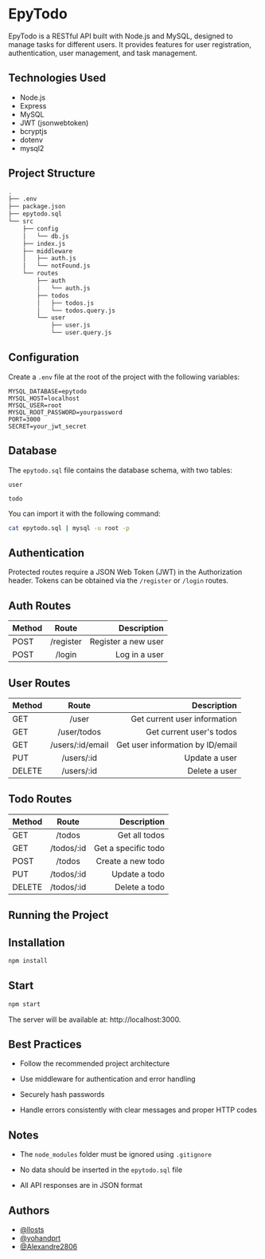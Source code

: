 # EpyTodo

EpyTodo is a RESTful API built with Node.js and MySQL, designed to manage tasks for different users. It provides features for user registration, authentication, user management, and task management.

## Technologies Used

- Node.js
- Express
- MySQL
- JWT (jsonwebtoken)
- bcryptjs
- dotenv
- mysql2

## Project Structure

```bash
.
├── .env
├── package.json
├── epytodo.sql
└── src
    ├── config
    │   └── db.js
    ├── index.js
    ├── middleware
    │   ├── auth.js
    │   └── notFound.js
    └── routes
        ├── auth
        │   └── auth.js
        ├── todos
        │   ├── todos.js
        │   └── todos.query.js
        └── user
            ├── user.js
            └── user.query.js
```


## Configuration

Create a `.env` file at the root of the project with the following variables:

```env
MYSQL_DATABASE=epytodo
MYSQL_HOST=localhost
MYSQL_USER=root
MYSQL_ROOT_PASSWORD=yourpassword
PORT=3000
SECRET=your_jwt_secret
```

## Database

The `epytodo.sql` file contains the database schema, with two tables:

    user

    todo

You can import it with the following command:

```bash
cat epytodo.sql | mysql -u root -p
```

## Authentication

Protected routes require a JSON Web Token (JWT) in the Authorization header. Tokens can be obtained via the `/register` or `/login` routes.
## Auth Routes
| Method |	Route | Description
|:------- |:-----:| ----------:|
 POST | /register | Register a new user
 POST | /login | Log in a user
## User Routes
| Method | Route | Description
|:------- |:-----:| ----------:|
GET	| /user	| Get current user information
GET	| /user/todos	| Get current user's todos
GET	| /users/:id/email |	Get user information by ID/email
PUT |	/users/:id	| Update a user
DELETE |	/users/:id	| Delete a user
## Todo Routes
| Method |	Route |	Description
|:------- |:-----:| ----------:|
GET |	/todos |	Get all todos
GET	| /todos/:id |	Get a specific todo
POST |	/todos	| Create a new todo
PUT	| /todos/:id |	Update a todo
DELETE |	/todos/:id |	Delete a todo
## Running the Project
## Installation

```bash
npm install
```

## Start

```bash
npm start
```

The server will be available at: http://localhost:3000.
## Best Practices

- Follow the recommended project architecture

- Use middleware for authentication and error handling

- Securely hash passwords

- Handle errors consistently with clear messages and proper HTTP codes

## Notes

- The `node_modules` folder must be ignored using `.gitignore`

- No data should be inserted in the `epytodo.sql` file

- All API responses are in JSON format

## Authors
- [@llosts](https://github.com/llosts)
- [@yohandprt](https://github.com/yohandprt)
- [@Alexandre2806](https://github.com/Alexandre2806)